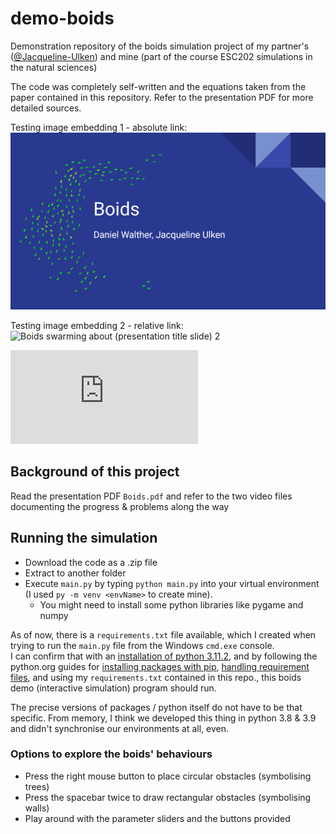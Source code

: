# demo-boids
Demonstration repository of the boids simulation project of my partner's ([@Jacqueline-Ulken](https://github.com/Jacqueline-Ulken))
and mine (part of the course ESC202 simulations in the natural sciences)

The code was completely self-written and the equations taken from the paper contained in this repository. Refer to the presentation PDF for more detailed sources.

Testing image embedding 1 - absolute link:
![Boids swarming about (presentation title slide) 1](https://github.com/radRoy/demo-boids/blob/master/Boids_pdf_title_screen.png)

Testing image embedding 2 - relative link:
![Boids swarming about (presentation title slide) 2](demo-boids/Boids_pdf_title_screen.png)

![Boids swarming about (presentation title slide) 1](https://github.com/radRoy/demo-boids/blob/master/Boids.pdf)

## Background of this project
Read the presentation PDF `Boids.pdf` and refer to the two video files documenting the progress & problems along the way

## Running the simulation
- Download the code as a .zip file
- Extract to another folder
- Execute `main.py` by typing `python main.py` into your virtual environment (I used `py -m venv <envName>` to create mine).
  - You might need to install some python libraries like pygame and numpy

As of now, there is a `requirements.txt` file available, which I created when trying to run the `main.py` file from the Windows `cmd.exe` console.  
I can confirm that with an [installation of python 3.11.2](https://www.python.org/downloads/release/python-3112/), and by following the python.org guides for [installing packages with pip](https://packaging.python.org/en/latest/guides/installing-using-pip-and-virtual-environments/), [handling requirement files](https://pip.pypa.io/en/latest/user_guide/#requirements-files), and using my `requirements.txt` contained in this repo., this boids demo (interactive simulation) program should run.

The precise versions of packages / python itself do not have to be that specific. From memory, I think we developed this thing in python 3.8 & 3.9 and didn't synchronise our environments at all, even.

### Options to explore the boids' behaviours
- Press the right mouse button to place circular obstacles (symbolising trees)
- Press the spacebar twice to draw rectangular obstacles (symbolising walls)
- Play around with the parameter sliders and the buttons provided
